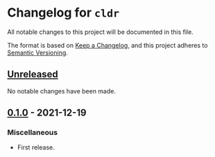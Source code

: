 # Changelog for `cldr`

All notable changes to this project will be documented in this file.

The format is based on [Keep a Changelog], and this project adheres to
[Semantic Versioning].

[Keep a Changelog]: https://keepachangelog.com/en/1.0.0/
[Semantic Versioning]: https://semver.org/


## [Unreleased](https://github.com/bbugyi200/cldr/compare/0.1.0...HEAD)

No notable changes have been made.


## [0.1.0](https://github.com/bbugyi200/cldr/releases/tag/0.1.0) - 2021-12-19

### Miscellaneous

* First release.
